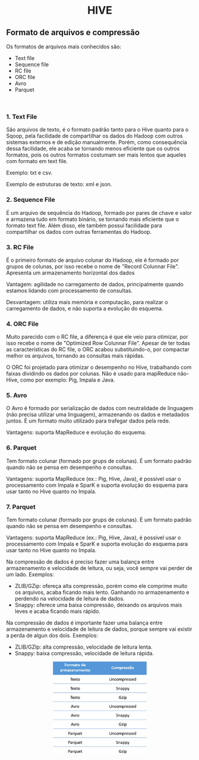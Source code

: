 <h1 align="center"> HIVE </h1>

## Formato de arquivos e compressão

Os formatos de arquivos mais conhecidos são:

* Text file
* Sequence file
* RC file
* ORC file
* Avro
* Parquet

<br>

### 1. Text File

São arquivos de texto, é o formato padrão tanto para o Hive quanto para o Sqoop, pela facilidade de compartilhar os dados do Hadoop com outros sistemas externos e de edição manualmente. Porém, como consequência dessa facilidade, ele acaba se tornando menos eficiente que os outros formatos, pois os outros formatos costumam ser mais lentos que aqueles com formato em text file.

Exemplo: txt e csv.

Exemplo de estruturas de texto: xml e json.

### 2. Sequence File

É um arquivo de sequência do Hadoop, formado por pares de chave e valor e armazena tudo em formato binário, se tornando mais eficiente que o formato text file. Além disso, ele também possui facilidade para compartilhar os dados com outras ferramentas do Hadoop.

### 3. RC File

É o primeiro formato de arquivo colunar do Hadoop, ele é formado por grupos de colunas, por isso recebe o nome de "Record Colunnar File". Apresenta um armazenamento horizontal dos dados

Vantagem: agilidade no carregamento de dados, principalmente quando estamos lidando com processamento de consultas.

Desvantagem: utiliza mais memória e computação, para realizar o carregamento de dados, e não suporta a evolução do esquema.

### 4. ORC File

Muito parecido com o RC file, a diferença é que ele veio para otimizar, por isso recebe o nome de "Optimized Row Colunnar File". Apesar de ter todas as características do RC file, o ORC acabou substituindo-o, por compactar melhor os arquivos, tornando as consultas mais rápidas.

O ORC foi projetado para otimizar o desempenho no Hive, trabalhando com faixas dividindo os dados por colunas. Não é usado para mapReduce não-Hive, como por exemplo: Pig, Impala e Java.

### 5. Avro

O Avro é formado por serialização de dados com neutralidade de linguagem (não precisa utilizar uma linguagem), armazenando os dados e metadados juntos. É um formato muito utilizado para trafegar dados pela rede.

Vantagens: suporta MapReduce e evolução do esquema.

### 6. Parquet

Tem formato colunar (formado por grups de colunas). É um formato padrão quando não se pensa em desempenho e consultas.

Vantagens: suporta MapReduce (ex.: Pig, Hive, Java), é possível usar o processamento com Impala e SparK e suporta evolução do esquema para usar tanto no Hive quanto no Impala.

### 7. Parquet

Tem formato colunar (formado por grups de colunas). É um formato padrão quando não se pensa em desempenho e consultas.

Vantagens: suporta MapReduce (ex.: Pig, Hive, Java), é possível usar o processamento com Impala e SparK e suporta evolução do esquema para usar tanto no Hive quanto no Impala.

Na compressão de dados é preciso fazer uma balança entre armazenamento e velocidade de leitura, ou seja, você sempre vai perder de um lado. Exemplos:

* ZLIB/GZip: ofereça alta compressão, porém como ele comprime muito os arquivos, acaba ficando mais lento. Ganhando no armazenamento e perdendo na velocidade de leitura de dados.
* Snappy: oferece uma baixa compressão, deixando os arquivos mais leves e acaba ficando mais rápido.

Na compressão de dados é importante fazer uma balança entre armazenamento e velocidade de leitura de dados, porque sempre vai existir a perda de algun dos dois. Exemplos:

* ZLIB/GZIp: alta compressão, velocidade de leitura lenta.
* Snappy: baixa compressão, velocidade de leitura rápida.

<p align="center">
  <img alt="logo do docker" src="https://github.com/fernandadiasm/study/blob/main/public/tipos-de-arquivo-e-compressao-1.png?raw=true" width="50%">
</p>
<br>


